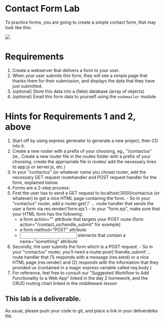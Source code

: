 # Contact Form Lab

To practice forms, you are going to create a simple contact form, that may look like this:

<img src="https://hackernoon.com/hn-images/0*ZAyh1wiEdgL6tzlB.png" >

# Requirements

1. Create a webserver that delivers a form to your user.
2. When your user submits this form, they will see a simple page that thanks them for their submission, and displays the data that they have just submitted.
3. (optional) Store this data into a (fake) database (array of objects)
4. (optional) Email this form data to yourself using the ```nodemailer``` module.

# Hints for Requirements 1 and 2, above

1. Start off by using express generator to generate a new project, then CD into it.
2. Create a new router with a prefix of your choosing, eg., "/contactus" (ie., Create a new router file in the routes folder with a prefix of your choosing. create the appropriate file in routes/ add the necessary lines to app.js or server.js, etc.)
3. In your "contactus" (or whatever name you chose) router, add the necessary GET request routehandler and POST request handler for the form, explained below.
4. Forms are a 2-step process:
  1. First the user has to send a GET request to localhost:3000/contactus (or whatever) to get a nice HTML page contaning the form.
    - So in your "contactus" router, add a router.get('/' ... route handler that sends the user a form via res.render('form.ejs')
    - In your "form.ejs", make sure that your HTML form has the following:
      - a form action="" attribute that targets your POST route (form action="/contact_us/handle_submit" for example)
      - a form method="POST" attribute
      - <input> elements that contain a name="something" attribute
  2. Secondly, the user submits the form which is a POST request.
    - So in your "contactus" router, you'll need a router.post('/handle_submit'... route handler that (1) responds with a message (res.send) or a nice HTML page (res.render) and (2) responds with the information that they provided us (contained in a magic express variable called req.body )
  3. For reference, feel free to consult our "Suggested Workflow to Add Functionality to a Web App" linked in the day 2 homework, and the CRUD routing chart linked in the middleware lesson
    
  




## This lab is a deliverable.

As usual, please push your code to git, and place a link in your deliverables file.
